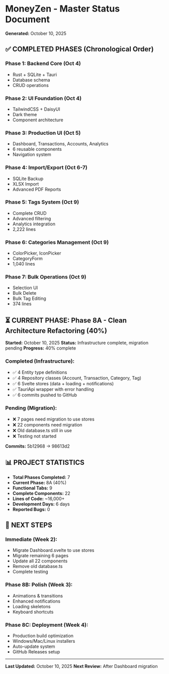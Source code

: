 # MoneyZen - Master Status Document
**Generated:** October 10, 2025

## ✅ COMPLETED PHASES (Chronological Order)

### Phase 1: Backend Core (Oct 4)
- Rust + SQLite + Tauri
- Database schema
- CRUD operations

### Phase 2: UI Foundation (Oct 4)
- TailwindCSS + DaisyUI
- Dark theme
- Component architecture

### Phase 3: Production UI (Oct 5)
- Dashboard, Transactions, Accounts, Analytics
- 6 reusable components
- Navigation system

### Phase 4: Import/Export (Oct 6-7)
- SQLite Backup
- XLSX Import
- Advanced PDF Reports

### Phase 5: Tags System (Oct 9)
- Complete CRUD
- Advanced filtering
- Analytics integration
- 2,222 lines

### Phase 6: Categories Management (Oct 9)
- ColorPicker, IconPicker
- CategoryForm
- 1,040 lines

### Phase 7: Bulk Operations (Oct 9)
- Selection UI
- Bulk Delete
- Bulk Tag Editing
- 374 lines

## ⏳ CURRENT PHASE: Phase 8A - Clean Architecture Refactoring (40%)
**Started:** October 10, 2025
**Status:** Infrastructure complete, migration pending
**Progress:** 40% complete

### Completed (Infrastructure):
- ✅ 4 Entity type definitions
- ✅ 4 Repository classes (Account, Transaction, Category, Tag)
- ✅ 6 Svelte stores (data + loading + notifications)
- ✅ TauriApi wrapper with error handling
- ✅ 6 commits pushed to GitHub

### Pending (Migration):
- ❌ 7 pages need migration to use stores
- ❌ 22 components need migration
- ❌ Old database.ts still in use
- ❌ Testing not started

**Commits:** 5b12968 → 98613d2

## 📊 PROJECT STATISTICS
- **Total Phases Completed:** 7
- **Current Phase:** 8A (40%)
- **Functional Tabs:** 9
- **Complete Components:** 22
- **Lines of Code:** ~16,000+
- **Development Days:** 6 days
- **Reported Bugs:** 0

## 🎯 NEXT STEPS

### Immediate (Week 2):
- Migrate Dashboard.svelte to use stores
- Migrate remaining 6 pages
- Update all 22 components
- Remove old database.ts
- Complete testing

### Phase 8B: Polish (Week 3):
- Animations & transitions
- Enhanced notifications
- Loading skeletons
- Keyboard shortcuts

### Phase 8C: Deployment (Week 4):
- Production build optimization
- Windows/Mac/Linux installers
- Auto-update system
- GitHub Releases setup

---
**Last Updated:** October 10, 2025
**Next Review:** After Dashboard migration